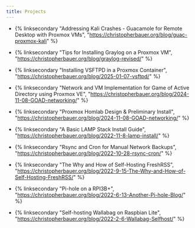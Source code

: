 ```yaml
---
title: Projects
---
```


- {% linksecondary  "Addressing Kali Crashes - Guacamole for Remote Desktop with Proxmox VMs", "https://christopherbauer.org/blog/guac-proxmox-kali" %}

- {% linksecondary  "Tips for Installing Graylog on a Proxmox VM", "https://christopherbauer.org/blog/graylog-revised/" %}

- {% linksecondary  "Installing VSFTPD in a Proxmox Container", "https://christopherbauer.org/blog/2025-01-07-vsftpd/" %}

- {% linksecondary  "Network and VM Implementation for Game of Active Directory using Proxmox VE", "https://christopherbauer.org/blog/2024-11-08-GOAD-networking/" %}

- {% linksecondary  "Proxmox Homlab Design & Preliminary Install", "https://christopherbauer.org/blog/2024-11-08-GOAD-networking/" %}

- {% linksecondary  "A Basic LAMP Stack Install Guide", "https://christopherbauer.org/blog/2022-11-8-lamp-install/" %}

- {% linksecondary  "Rsync and Cron for Manual Network Backups", "https://christopherbauer.org/blog/2022-10-28-rsync-cron/" %}

- {% linksecondary  "The Why and How of Self-Hosting FreshRSS", "https://christopherbauer.org/blog/2022-9-15-The-Why-and-How-of-Self-Hosting-FreshRSS/" %}

- {% linksecondary  "Pi-hole on a RPI3B+", "https://christopherbauer.org/blog/2022-6-13-Another-Pi-hole-Blog/" %}

- {% linksecondary  "Self-hosting Wallabag on Raspbian Lite", "https://christopherbauer.org/blog/2022-2-6-Wallabag-Selfhost/" %}
